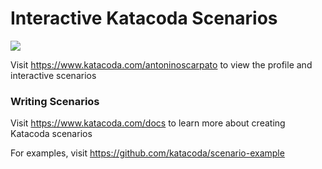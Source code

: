 # Interactive Katacoda Scenarios

[![](http://shields.katacoda.com/katacoda/antoninoscarpato/count.svg)](https://www.katacoda.com/antoninoscarpato "Get your profile on Katacoda.com")

Visit https://www.katacoda.com/antoninoscarpato to view the profile and interactive scenarios

### Writing Scenarios
Visit https://www.katacoda.com/docs to learn more about creating Katacoda scenarios

For examples, visit https://github.com/katacoda/scenario-example
